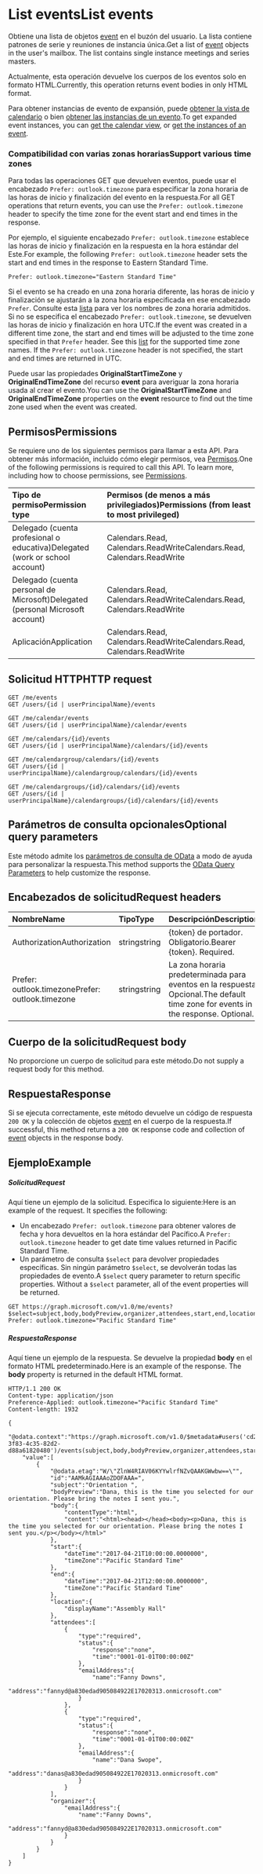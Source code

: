 # <a name="list-events"></a><span data-ttu-id="83958-101">List events</span><span class="sxs-lookup"><span data-stu-id="83958-101">List events</span></span>

<span data-ttu-id="83958-p101">Obtiene una lista de objetos [event](../resources/event.md) en el buzón del usuario. La lista contiene patrones de serie y reuniones de instancia única.</span><span class="sxs-lookup"><span data-stu-id="83958-p101">Get a list of [event](../resources/event.md) objects in the user's mailbox. The list contains single instance meetings and series masters.</span></span>

<span data-ttu-id="83958-104">Actualmente, esta operación devuelve los cuerpos de los eventos solo en formato HTML.</span><span class="sxs-lookup"><span data-stu-id="83958-104">Currently, this operation returns event bodies in only HTML format.</span></span>

<span data-ttu-id="83958-105">Para obtener instancias de evento de expansión, puede [obtener la vista de calendario](calendar_list_calendarview.md) o bien [obtener las instancias de un evento](event_list_instances.md).</span><span class="sxs-lookup"><span data-stu-id="83958-105">To get expanded event instances, you can [get the calendar view](calendar_list_calendarview.md), or [get the instances of an event](event_list_instances.md).</span></span>

### <a name="support-various-time-zones"></a><span data-ttu-id="83958-106">Compatibilidad con varias zonas horarias</span><span class="sxs-lookup"><span data-stu-id="83958-106">Support various time zones</span></span>

<span data-ttu-id="83958-107">Para todas las operaciones GET que devuelven eventos, puede usar el encabezado `Prefer: outlook.timezone` para especificar la zona horaria de las horas de inicio y finalización del evento en la respuesta.</span><span class="sxs-lookup"><span data-stu-id="83958-107">For all GET operations that return events, you can use the `Prefer: outlook.timezone` header to specify the time zone for the event start and end times in the response.</span></span> 

<span data-ttu-id="83958-108">Por ejemplo, el siguiente encabezado `Prefer: outlook.timezone` establece las horas de inicio y finalización en la respuesta en la hora estándar del Este.</span><span class="sxs-lookup"><span data-stu-id="83958-108">For example, the following `Prefer: outlook.timezone` header sets the start and end times in the response to Eastern Standard Time.</span></span>
```http
Prefer: outlook.timezone="Eastern Standard Time"
```

<span data-ttu-id="83958-p102">Si el evento se ha creado en una zona horaria diferente, las horas de inicio y finalización se ajustarán a la zona horaria especificada en ese encabezado `Prefer`. Consulte esta [lista](../resources/datetimetimezone.md) para ver los nombres de zona horaria admitidos. Si no se especifica el encabezado `Prefer: outlook.timezone`, se devuelven las horas de inicio y finalización en hora UTC.</span><span class="sxs-lookup"><span data-stu-id="83958-p102">If the event was created in a different time zone, the start and end times will be adjusted to the time zone specified in that `Prefer` header. See this [list](../resources/datetimetimezone.md) for the supported time zone names. If the `Prefer: outlook.timezone` header is not specified, the start and end times are returned in UTC.</span></span>

<span data-ttu-id="83958-112">Puede usar las propiedades **OriginalStartTimeZone** y **OriginalEndTimeZone** del recurso **event** para averiguar la zona horaria usada al crear el evento.</span><span class="sxs-lookup"><span data-stu-id="83958-112">You can use the **OriginalStartTimeZone** and **OriginalEndTimeZone** properties on the **event** resource to find out the time zone used when the event was created.</span></span>

## <a name="permissions"></a><span data-ttu-id="83958-113">Permisos</span><span class="sxs-lookup"><span data-stu-id="83958-113">Permissions</span></span>
<span data-ttu-id="83958-p103">Se requiere uno de los siguientes permisos para llamar a esta API. Para obtener más información, incluido cómo elegir permisos, vea [Permisos](../../../concepts/permissions_reference.md).</span><span class="sxs-lookup"><span data-stu-id="83958-p103">One of the following permissions is required to call this API. To learn more, including how to choose permissions, see [Permissions](../../../concepts/permissions_reference.md).</span></span>

|<span data-ttu-id="83958-116">Tipo de permiso</span><span class="sxs-lookup"><span data-stu-id="83958-116">Permission type</span></span>      | <span data-ttu-id="83958-117">Permisos (de menos a más privilegiados)</span><span class="sxs-lookup"><span data-stu-id="83958-117">Permissions (from least to most privileged)</span></span>              |
|:--------------------|:---------------------------------------------------------|
|<span data-ttu-id="83958-118">Delegado (cuenta profesional o educativa)</span><span class="sxs-lookup"><span data-stu-id="83958-118">Delegated (work or school account)</span></span> | <span data-ttu-id="83958-119">Calendars.Read, Calendars.ReadWrite</span><span class="sxs-lookup"><span data-stu-id="83958-119">Calendars.Read, Calendars.ReadWrite</span></span>    |
|<span data-ttu-id="83958-120">Delegado (cuenta personal de Microsoft)</span><span class="sxs-lookup"><span data-stu-id="83958-120">Delegated (personal Microsoft account)</span></span> | <span data-ttu-id="83958-121">Calendars.Read, Calendars.ReadWrite</span><span class="sxs-lookup"><span data-stu-id="83958-121">Calendars.Read, Calendars.ReadWrite</span></span>    |
|<span data-ttu-id="83958-122">Aplicación</span><span class="sxs-lookup"><span data-stu-id="83958-122">Application</span></span> | <span data-ttu-id="83958-123">Calendars.Read, Calendars.ReadWrite</span><span class="sxs-lookup"><span data-stu-id="83958-123">Calendars.Read, Calendars.ReadWrite</span></span> |

## <a name="http-request"></a><span data-ttu-id="83958-124">Solicitud HTTP</span><span class="sxs-lookup"><span data-stu-id="83958-124">HTTP request</span></span>
<!-- { "blockType": "ignored" } -->
```http
GET /me/events
GET /users/{id | userPrincipalName}/events

GET /me/calendar/events
GET /users/{id | userPrincipalName}/calendar/events

GET /me/calendars/{id}/events
GET /users/{id | userPrincipalName}/calendars/{id}/events

GET /me/calendargroup/calendars/{id}/events
GET /users/{id | userPrincipalName}/calendargroup/calendars/{id}/events

GET /me/calendargroups/{id}/calendars/{id}/events
GET /users/{id | userPrincipalName}/calendargroups/{id}/calendars/{id}/events
```
## <a name="optional-query-parameters"></a><span data-ttu-id="83958-125">Parámetros de consulta opcionales</span><span class="sxs-lookup"><span data-stu-id="83958-125">Optional query parameters</span></span>
<span data-ttu-id="83958-126">Este método admite los [parámetros de consulta de OData](http://developer.microsoft.com/en-us/graph/docs/overview/query_parameters) a modo de ayuda para personalizar la respuesta.</span><span class="sxs-lookup"><span data-stu-id="83958-126">This method supports the [OData Query Parameters](http://developer.microsoft.com/en-us/graph/docs/overview/query_parameters) to help customize the response.</span></span>
## <a name="request-headers"></a><span data-ttu-id="83958-127">Encabezados de solicitud</span><span class="sxs-lookup"><span data-stu-id="83958-127">Request headers</span></span>
| <span data-ttu-id="83958-128">Nombre</span><span class="sxs-lookup"><span data-stu-id="83958-128">Name</span></span>       | <span data-ttu-id="83958-129">Tipo</span><span class="sxs-lookup"><span data-stu-id="83958-129">Type</span></span> | <span data-ttu-id="83958-130">Descripción</span><span class="sxs-lookup"><span data-stu-id="83958-130">Description</span></span>|
|:-----------|:------|:----------|
| <span data-ttu-id="83958-131">Authorization</span><span class="sxs-lookup"><span data-stu-id="83958-131">Authorization</span></span>  | <span data-ttu-id="83958-132">string</span><span class="sxs-lookup"><span data-stu-id="83958-132">string</span></span>  | <span data-ttu-id="83958-p104">{token} de portador. Obligatorio.</span><span class="sxs-lookup"><span data-stu-id="83958-p104">Bearer {token}. Required.</span></span> |
| <span data-ttu-id="83958-135">Prefer: outlook.timezone</span><span class="sxs-lookup"><span data-stu-id="83958-135">Prefer: outlook.timezone</span></span> | <span data-ttu-id="83958-136">string</span><span class="sxs-lookup"><span data-stu-id="83958-136">string</span></span> | <span data-ttu-id="83958-p105">La zona horaria predeterminada para eventos en la respuesta. Opcional.</span><span class="sxs-lookup"><span data-stu-id="83958-p105">The default time zone for events in the response. Optional.</span></span> |

## <a name="request-body"></a><span data-ttu-id="83958-139">Cuerpo de la solicitud</span><span class="sxs-lookup"><span data-stu-id="83958-139">Request body</span></span>
<span data-ttu-id="83958-140">No proporcione un cuerpo de solicitud para este método.</span><span class="sxs-lookup"><span data-stu-id="83958-140">Do not supply a request body for this method.</span></span>

## <a name="response"></a><span data-ttu-id="83958-141">Respuesta</span><span class="sxs-lookup"><span data-stu-id="83958-141">Response</span></span>

<span data-ttu-id="83958-142">Si se ejecuta correctamente, este método devuelve un código de respuesta `200 OK` y la colección de objetos [event](../resources/event.md) en el cuerpo de la respuesta.</span><span class="sxs-lookup"><span data-stu-id="83958-142">If successful, this method returns a `200 OK` response code and collection of [event](../resources/event.md) objects in the response body.</span></span>
## <a name="example"></a><span data-ttu-id="83958-143">Ejemplo</span><span class="sxs-lookup"><span data-stu-id="83958-143">Example</span></span>
##### <a name="request"></a><span data-ttu-id="83958-144">Solicitud</span><span class="sxs-lookup"><span data-stu-id="83958-144">Request</span></span>
<span data-ttu-id="83958-p106">Aquí tiene un ejemplo de la solicitud. Especifica lo siguiente:</span><span class="sxs-lookup"><span data-stu-id="83958-p106">Here is an example of the request. It specifies the following:</span></span>

- <span data-ttu-id="83958-147">Un encabezado `Prefer: outlook.timezone` para obtener valores de fecha y hora devueltos en la hora estándar del Pacífico.</span><span class="sxs-lookup"><span data-stu-id="83958-147">A `Prefer: outlook.timezone` header to get date time values returned in Pacific Standard Time.</span></span> 
- <span data-ttu-id="83958-p107">Un parámetro de consulta `$select` para devolver propiedades específicas. Sin ningún parámetro `$select`, se devolverán todas las propiedades de evento.</span><span class="sxs-lookup"><span data-stu-id="83958-p107">A `$select` query parameter to return specific properties. Without a `$select` parameter, all of the event properties will be returned.</span></span>

<!-- {
  "blockType": "request",
  "name": "get_events"
}-->
```http
GET https://graph.microsoft.com/v1.0/me/events?$select=subject,body,bodyPreview,organizer,attendees,start,end,location
Prefer: outlook.timezone="Pacific Standard Time"
```
##### <a name="response"></a><span data-ttu-id="83958-150">Respuesta</span><span class="sxs-lookup"><span data-stu-id="83958-150">Response</span></span>
<span data-ttu-id="83958-p108">Aquí tiene un ejemplo de la respuesta. Se devuelve la propiedad **body** en el formato HTML predeterminado.</span><span class="sxs-lookup"><span data-stu-id="83958-p108">Here is an example of the response. The **body** property is returned in the default HTML format.</span></span>
<!-- {
  "blockType": "response",
  "truncated": true,
  "@odata.type": "microsoft.graph.event",
  "isCollection": true
} -->
```http
HTTP/1.1 200 OK
Content-type: application/json
Preference-Applied: outlook.timezone="Pacific Standard Time"
Content-length: 1932

{
    "@odata.context":"https://graph.microsoft.com/v1.0/$metadata#users('cd209b0b-3f83-4c35-82d2-d88a61820480')/events(subject,body,bodyPreview,organizer,attendees,start,end,location)",
    "value":[
        {
            "@odata.etag":"W/\"ZlnW4RIAV06KYYwlrfNZvQAAKGWwbw==\"",
            "id":"AAMkAGIAAAoZDOFAAA=",
            "subject":"Orientation ",
            "bodyPreview":"Dana, this is the time you selected for our orientation. Please bring the notes I sent you.",
            "body":{
                "contentType":"html",
                "content":"<html><head></head><body><p>Dana, this is the time you selected for our orientation. Please bring the notes I sent you.</p></body></html>"
            },
            "start":{
                "dateTime":"2017-04-21T10:00:00.0000000",
                "timeZone":"Pacific Standard Time"
            },
            "end":{
                "dateTime":"2017-04-21T12:00:00.0000000",
                "timeZone":"Pacific Standard Time"
            },
            "location":{
                "displayName":"Assembly Hall"
            },
            "attendees":[
                {
                    "type":"required",
                    "status":{
                        "response":"none",
                        "time":"0001-01-01T00:00:00Z"
                    },
                    "emailAddress":{
                        "name":"Fanny Downs",
                        "address":"fannyd@a830edad905084922E17020313.onmicrosoft.com"
                    }
                },
                {
                    "type":"required",
                    "status":{
                        "response":"none",
                        "time":"0001-01-01T00:00:00Z"
                    },
                    "emailAddress":{
                        "name":"Dana Swope",
                        "address":"danas@a830edad905084922E17020313.onmicrosoft.com"
                    }
                }
            ],
            "organizer":{
                "emailAddress":{
                    "name":"Fanny Downs",
                    "address":"fannyd@a830edad905084922E17020313.onmicrosoft.com"
                }
            }
        }
    ]
}
```

<!-- uuid: 8fcb5dbc-d5aa-4681-8e31-b001d5168d79
2015-10-25 14:57:30 UTC -->
<!-- {
  "type": "#page.annotation",
  "description": "List events",
  "keywords": "",
  "section": "documentation",
  "tocPath": ""
}-->
